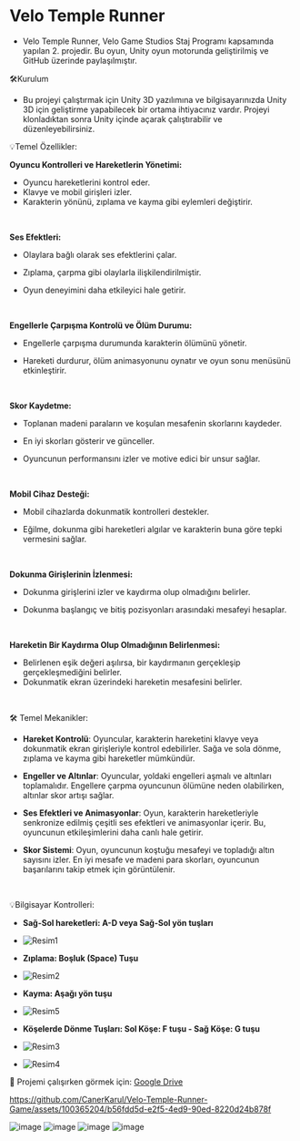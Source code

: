 <h1>Velo Temple Runner</h1>

* Velo Temple Runner, Velo Game Studios Staj Programı kapsamında yapılan 2. projedir. Bu oyun, Unity oyun motorunda geliştirilmiş ve GitHub üzerinde paylaşılmıştır.

🛠️Kurulum

* Bu projeyi çalıştırmak için Unity 3D yazılımına ve bilgisayarınızda Unity 3D için geliştirme yapabilecek bir ortama ihtiyacınız vardır. Projeyi klonladıktan sonra Unity içinde açarak çalıştırabilir ve düzenleyebilirsiniz.

💡Temel Özellikler:

<b>Oyuncu Kontrolleri ve Hareketlerin Yönetimi:</b>
- Oyuncu hareketlerini kontrol eder.
- Klavye ve mobil girişleri izler.
- Karakterin yönünü, zıplama ve kayma gibi eylemleri değiştirir.
  
<br>

<b>Ses Efektleri:</b>
- Olaylara bağlı olarak ses efektlerini çalar.
- Zıplama, çarpma gibi olaylarla ilişkilendirilmiştir.
- Oyun deneyimini daha etkileyici hale getirir.

  <br>
  
<b>Engellerle Çarpışma Kontrolü ve Ölüm Durumu:</b>
- Engellerle çarpışma durumunda karakterin ölümünü yönetir.
- Hareketi durdurur, ölüm animasyonunu oynatır ve oyun sonu menüsünü etkinleştirir.
  
  <br>
  
<b>Skor Kaydetme:</b>
- Toplanan madeni paraların ve koşulan mesafenin skorlarını kaydeder.
- En iyi skorları gösterir ve günceller.
- Oyuncunun performansını izler ve motive edici bir unsur sağlar.
  
  <br>
  
<b>Mobil Cihaz Desteği:</b>
- Mobil cihazlarda dokunmatik kontrolleri destekler.
- Eğilme, dokunma gibi hareketleri algılar ve karakterin buna göre tepki vermesini sağlar.
  
  <br>
  
<b>Dokunma Girişlerinin İzlenmesi:</b>
- Dokunma girişlerini izler ve kaydırma olup olmadığını belirler.
- Dokunma başlangıç ve bitiş pozisyonları arasındaki mesafeyi hesaplar.
  
  <br>
  
<b>Hareketin Bir Kaydırma Olup Olmadığının Belirlenmesi:</b>
- Belirlenen eşik değeri aşılırsa, bir kaydırmanın gerçekleşip gerçekleşmediğini belirler.
- Dokunmatik ekran üzerindeki hareketin mesafesini belirler.
  
  
<br>

🛠 Temel Mekanikler:

* <b>Hareket Kontrolü</b>: Oyuncular, karakterin hareketini klavye veya dokunmatik ekran girişleriyle kontrol edebilirler. Sağa ve sola dönme, zıplama ve kayma gibi hareketler mümkündür.

* <b>Engeller ve Altınlar</b>: Oyuncular, yoldaki engelleri aşmalı ve altınları toplamalıdır. Engellere çarpma oyuncunun ölümüne neden olabilirken, altınlar skor artışı sağlar.

* <b>Ses Efektleri ve Animasyonlar</b>: Oyun, karakterin hareketleriyle senkronize edilmiş çeşitli ses efektleri ve animasyonlar içerir. Bu, oyuncunun etkileşimlerini daha canlı hale getirir.

* <b>Skor Sistemi</b>: Oyun, oyuncunun koştuğu mesafeyi ve topladığı altın sayısını izler. En iyi mesafe ve madeni para skorları, oyuncunun başarılarını takip etmek için görüntülenir.

<br>

💡Bilgisayar Kontrolleri:
- <b>Sağ-Sol hareketleri: A-D veya Sağ-Sol yön tuşları</b>
- ![Resim1](https://github.com/CanerKarul/Velo-Temple-Runner-Game/assets/100365204/f32634b1-5dde-4ba9-b8ab-e5cd7b0118a4)
- <b>Zıplama: Boşluk (Space) Tuşu</b>
- ![Resim2](https://github.com/CanerKarul/Velo-Temple-Runner-Game/assets/100365204/ee1f36d3-68a9-4603-99b3-d2b95d7489df)

- <b>Kayma: Aşağı yön tuşu</b>
- ![Resim5](https://github.com/CanerKarul/Velo-Temple-Runner-Game/assets/100365204/62546902-3a1e-43de-8fc4-79813992e1df)

- <b>Köşelerde Dönme Tuşları: Sol Köşe: F tuşu - Sağ Köşe: G tuşu</b>
- ![Resim3](https://github.com/CanerKarul/Velo-Temple-Runner-Game/assets/100365204/48aaa303-96af-475c-966a-a8ac80995bb4)
- ![Resim4](https://github.com/CanerKarul/Velo-Temple-Runner-Game/assets/100365204/fc5adfa3-03e8-4b5d-84f9-b8ac66a9e1af)


  
🚀 Projemi çalışırken görmek için: [Google Drive](https://drive.google.com/file/d/1hywigbMThB5fb8I2jUGebDhsoQsp9t4M/view?usp=drive_link)



https://github.com/CanerKarul/Velo-Temple-Runner-Game/assets/100365204/b56fdd5d-e2f5-4ed9-90ed-8220d24b878f

![image](https://github.com/CanerKarul/Velo-Temple-Runner-Game/assets/100365204/e42751bf-a81c-447f-9f27-ebf49fe426b6)
![image](https://github.com/CanerKarul/Velo-Temple-Runner-Game/assets/100365204/2a88b2b5-1819-4b39-b2c1-d89f78370bf4)
![image](https://github.com/CanerKarul/Velo-Temple-Runner-Game/assets/100365204/94c2e3ab-c962-42d8-83ad-394229023886)
![image](https://github.com/CanerKarul/Velo-Temple-Runner-Game/assets/100365204/6be51c22-47ee-4309-bca1-545b90e29e55)






